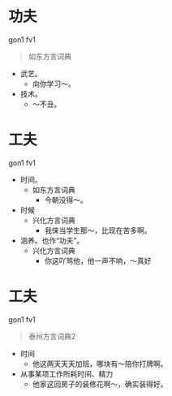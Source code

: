 # 功夫
gon1 fv1
> 如东方言词典
- 武艺。
  - 向你学习～。
- 技术。
  - ～不丑。

# 工夫
gon1 fv1
+ 时间。
  * 如东方言词典
    - 今朝没得～。
+ 时候
  * 兴化方言词典
    - 我俫当学生那～，比现在苦多啊。
+ 涵养。也作“功夫”。
  * 兴化方言词典
    - 你这吖骂他，他一声不响，～真好


# 工夫
gon1 fv1
> 泰州方言词典2
- 时间
  - 他这两天天天加班，哪块有～陪你打牌啊。
- 从事某项工作所耗时间、精力
  - 他家这回房子的装修花啊～，确实装得好。